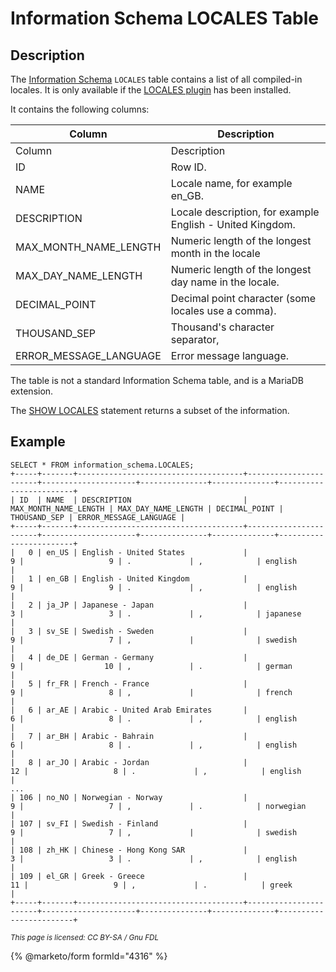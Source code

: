 # Information Schema LOCALES Table

## Description

The [Information Schema](../) `LOCALES` table contains a list of all compiled-in locales. It is only available if the [LOCALES plugin](../../../../../data-types/string-data-types/character-sets/internationalization-and-localization/locales-plugin.md) has been installed.

It contains the following columns:

| Column                   | Description                                               |
| ------------------------ | --------------------------------------------------------- |
| Column                   | Description                                               |
| ID                       | Row ID.                                                   |
| NAME                     | Locale name, for example en\_GB.                          |
| DESCRIPTION              | Locale description, for example English - United Kingdom. |
| MAX\_MONTH\_NAME\_LENGTH | Numeric length of the longest month in the locale         |
| MAX\_DAY\_NAME\_LENGTH   | Numeric length of the longest day name in the locale.     |
| DECIMAL\_POINT           | Decimal point character (some locales use a comma).       |
| THOUSAND\_SEP            | Thousand's character separator,                           |
| ERROR\_MESSAGE\_LANGUAGE | Error message language.                                   |

The table is not a standard Information Schema table, and is a MariaDB extension.

The [SHOW LOCALES](../../../show/show-locales.md) statement returns a subset of the information.

## Example

```
SELECT * FROM information_schema.LOCALES;
+-----+-------+-------------------------------------+-----------------------+---------------------+---------------+--------------+------------------------+
| ID  | NAME  | DESCRIPTION                         | MAX_MONTH_NAME_LENGTH | MAX_DAY_NAME_LENGTH | DECIMAL_POINT | THOUSAND_SEP | ERROR_MESSAGE_LANGUAGE |
+-----+-------+-------------------------------------+-----------------------+---------------------+---------------+--------------+------------------------+
|   0 | en_US | English - United States             |                     9 |                   9 | .             | ,            | english                |
|   1 | en_GB | English - United Kingdom            |                     9 |                   9 | .             | ,            | english                |
|   2 | ja_JP | Japanese - Japan                    |                     3 |                   3 | .             | ,            | japanese               |
|   3 | sv_SE | Swedish - Sweden                    |                     9 |                   7 | ,             |              | swedish                |
|   4 | de_DE | German - Germany                    |                     9 |                  10 | ,             | .            | german                 |
|   5 | fr_FR | French - France                     |                     9 |                   8 | ,             |              | french                 |
|   6 | ar_AE | Arabic - United Arab Emirates       |                     6 |                   8 | .             | ,            | english                |
|   7 | ar_BH | Arabic - Bahrain                    |                     6 |                   8 | .             | ,            | english                |
|   8 | ar_JO | Arabic - Jordan                     |                    12 |                   8 | .             | ,            | english                |
...
| 106 | no_NO | Norwegian - Norway                  |                     9 |                   7 | ,             | .            | norwegian              |
| 107 | sv_FI | Swedish - Finland                   |                     9 |                   7 | ,             |              | swedish                |
| 108 | zh_HK | Chinese - Hong Kong SAR             |                     3 |                   3 | .             | ,            | english                |
| 109 | el_GR | Greek - Greece                      |                    11 |                   9 | ,             | .            | greek                  |
+-----+-------+-------------------------------------+-----------------------+---------------------+---------------+--------------+------------------------+
```

<sub>_This page is licensed: CC BY-SA / Gnu FDL_</sub>

{% @marketo/form formId="4316" %}
